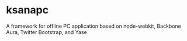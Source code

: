 ksanapc
=======

A framework for offline PC application based on node-webkit, Backbone Aura, Twitter Bootstrap, and Yase
